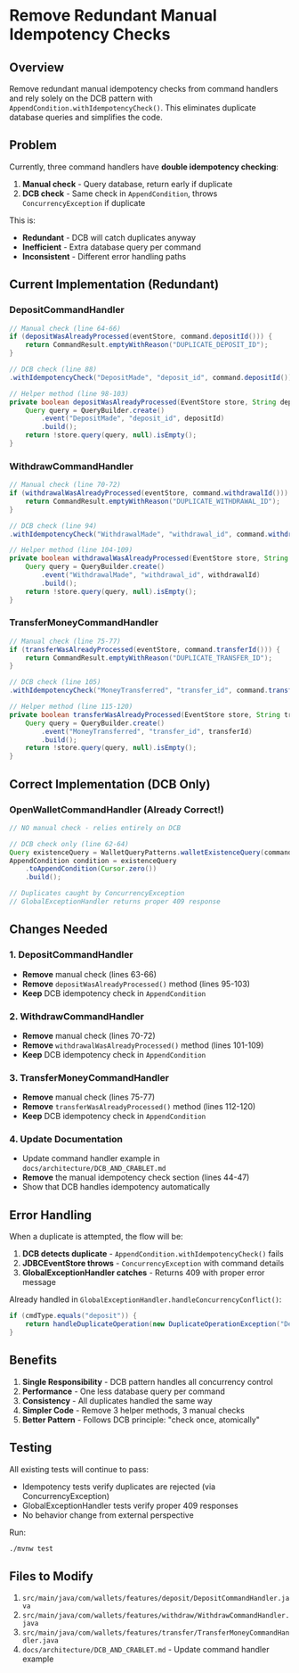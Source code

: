 # Remove Redundant Manual Idempotency Checks

## Overview
Remove redundant manual idempotency checks from command handlers and rely solely on the DCB pattern with `AppendCondition.withIdempotencyCheck()`. This eliminates duplicate database queries and simplifies the code.

## Problem

Currently, three command handlers have **double idempotency checking**:

1. **Manual check** - Query database, return early if duplicate
2. **DCB check** - Same check in `AppendCondition`, throws `ConcurrencyException` if duplicate

This is:
- **Redundant** - DCB will catch duplicates anyway
- **Inefficient** - Extra database query per command
- **Inconsistent** - Different error handling paths

## Current Implementation (Redundant)

### DepositCommandHandler
```java
// Manual check (line 64-66)
if (depositWasAlreadyProcessed(eventStore, command.depositId())) {
    return CommandResult.emptyWithReason("DUPLICATE_DEPOSIT_ID");
}

// DCB check (line 88)
.withIdempotencyCheck("DepositMade", "deposit_id", command.depositId())

// Helper method (line 98-103)
private boolean depositWasAlreadyProcessed(EventStore store, String depositId) {
    Query query = QueryBuilder.create()
        .event("DepositMade", "deposit_id", depositId)
        .build();
    return !store.query(query, null).isEmpty();
}
```

### WithdrawCommandHandler
```java
// Manual check (line 70-72)
if (withdrawalWasAlreadyProcessed(eventStore, command.withdrawalId())) {
    return CommandResult.emptyWithReason("DUPLICATE_WITHDRAWAL_ID");
}

// DCB check (line 94)
.withIdempotencyCheck("WithdrawalMade", "withdrawal_id", command.withdrawalId())

// Helper method (line 104-109)
private boolean withdrawalWasAlreadyProcessed(EventStore store, String withdrawalId) {
    Query query = QueryBuilder.create()
        .event("WithdrawalMade", "withdrawal_id", withdrawalId)
        .build();
    return !store.query(query, null).isEmpty();
}
```

### TransferMoneyCommandHandler
```java
// Manual check (line 75-77)
if (transferWasAlreadyProcessed(eventStore, command.transferId())) {
    return CommandResult.emptyWithReason("DUPLICATE_TRANSFER_ID");
}

// DCB check (line 105)
.withIdempotencyCheck("MoneyTransferred", "transfer_id", command.transferId())

// Helper method (line 115-120)
private boolean transferWasAlreadyProcessed(EventStore store, String transferId) {
    Query query = QueryBuilder.create()
        .event("MoneyTransferred", "transfer_id", transferId)
        .build();
    return !store.query(query, null).isEmpty();
}
```

## Correct Implementation (DCB Only)

### OpenWalletCommandHandler (Already Correct!)
```java
// NO manual check - relies entirely on DCB

// DCB check only (line 62-64)
Query existenceQuery = WalletQueryPatterns.walletExistenceQuery(command.walletId());
AppendCondition condition = existenceQuery
    .toAppendCondition(Cursor.zero())
    .build();

// Duplicates caught by ConcurrencyException
// GlobalExceptionHandler returns proper 409 response
```

## Changes Needed

### 1. DepositCommandHandler
- **Remove** manual check (lines 63-66)
- **Remove** `depositWasAlreadyProcessed()` method (lines 95-103)
- **Keep** DCB idempotency check in `AppendCondition`

### 2. WithdrawCommandHandler
- **Remove** manual check (lines 70-72)
- **Remove** `withdrawalWasAlreadyProcessed()` method (lines 101-109)
- **Keep** DCB idempotency check in `AppendCondition`

### 3. TransferMoneyCommandHandler
- **Remove** manual check (lines 75-77)
- **Remove** `transferWasAlreadyProcessed()` method (lines 112-120)
- **Keep** DCB idempotency check in `AppendCondition`

### 4. Update Documentation
- Update command handler example in `docs/architecture/DCB_AND_CRABLET.md`
- **Remove** the manual idempotency check section (lines 44-47)
- Show that DCB handles idempotency automatically

## Error Handling

When a duplicate is attempted, the flow will be:

1. **DCB detects duplicate** - `AppendCondition.withIdempotencyCheck()` fails
2. **JDBCEventStore throws** - `ConcurrencyException` with command details
3. **GlobalExceptionHandler catches** - Returns 409 with proper error message

Already handled in `GlobalExceptionHandler.handleConcurrencyConflict()`:
```java
if (cmdType.equals("deposit")) {
    return handleDuplicateOperation(new DuplicateOperationException("Deposit already processed"));
}
```

## Benefits

1. **Single Responsibility** - DCB pattern handles all concurrency control
2. **Performance** - One less database query per command
3. **Consistency** - All duplicates handled the same way
4. **Simpler Code** - Remove 3 helper methods, 3 manual checks
5. **Better Pattern** - Follows DCB principle: "check once, atomically"

## Testing

All existing tests will continue to pass:
- Idempotency tests verify duplicates are rejected (via ConcurrencyException)
- GlobalExceptionHandler tests verify proper 409 responses
- No behavior change from external perspective

Run:
```bash
./mvnw test
```

## Files to Modify

1. `src/main/java/com/wallets/features/deposit/DepositCommandHandler.java`
2. `src/main/java/com/wallets/features/withdraw/WithdrawCommandHandler.java`
3. `src/main/java/com/wallets/features/transfer/TransferMoneyCommandHandler.java`
4. `docs/architecture/DCB_AND_CRABLET.md` - Update command handler example


